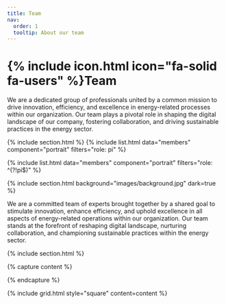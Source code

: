```yaml
---
title: Team
nav:
  order: 1
  tooltip: About our team
---
```


# {% include icon.html icon="fa-solid fa-users" %}Team

We are a dedicated group of professionals united by a common mission to drive innovation, efficiency, and excellence in energy-related processes within our organization. 
Our team plays a pivotal role in shaping the digital landscape of our company, fostering collaboration, and driving sustainable practices in the energy sector.


{% include section.html %}
{% include list.html data="members" component="portrait" filters="role: pi" %}<p></p>
{% include list.html data="members" component="portrait" filters="role: ^(?!pi$)" %}

{% include section.html background="images/background.jpg" dark=true %}

We are a committed team of experts brought together by a shared goal to stimulate innovation, enhance efficiency, and uphold excellence in all aspects of energy-related operations within our organization. Our team stands at the forefront of reshaping digital landscape, nurturing collaboration, and championing sustainable practices within the energy sector.

{% include section.html %}

{% capture content %}


{% endcapture %}




{% include grid.html style="square" content=content %}


